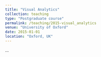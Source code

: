 ```yaml
---
title: "Visual Analytics"
collection: teaching
type: "Postgraduate course"
permalink: /teaching/2015-visual_analytics
venue: "University of Oxford"
date: 2015-01-01
location: "Oxford, UK"
---
```


...